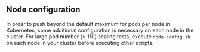 ## Node configuration
In order to push beyond the default maximum for pods per node in Kubernetes,
some additional configuration is necessary on each node in the cluster. For
large pod number (> 110) scaling tests, execute `node-config.sh` on each node
in your cluster before executing other scripts.
